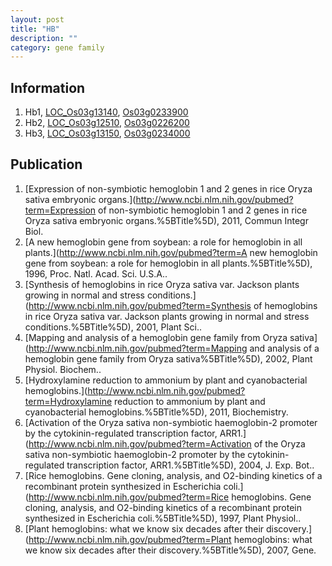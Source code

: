 ```yaml
---
layout: post
title: "HB"
description: ""
category: gene family
---
```


## Information
1. Hb1, [LOC_Os03g13140](http://rice.plantbiology.msu.edu/cgi-bin/ORF_infopage.cgi?orf=LOC_Os03g13140), [Os03g0233900](http://rapdb.dna.affrc.go.jp/viewer/gbrowse_details/irgsp1?name=Os03g0233900)
2. Hb2, [LOC_Os03g12510](http://rice.plantbiology.msu.edu/cgi-bin/ORF_infopage.cgi?orf=LOC_Os03g12510), [Os03g0226200](http://rapdb.dna.affrc.go.jp/viewer/gbrowse_details/irgsp1?name=Os03g0226200)
3. Hb3, [LOC_Os03g13150](http://rice.plantbiology.msu.edu/cgi-bin/ORF_infopage.cgi?orf=LOC_Os03g13150), [Os03g0234000](http://rapdb.dna.affrc.go.jp/viewer/gbrowse_details/irgsp1?name=Os03g0234000)

## Publication
1. [Expression of non-symbiotic hemoglobin 1 and 2 genes in rice Oryza sativa embryonic organs.](http://www.ncbi.nlm.nih.gov/pubmed?term=Expression of non-symbiotic hemoglobin 1 and 2 genes in rice Oryza sativa embryonic organs.%5BTitle%5D), 2011, Commun Integr Biol.
2. [A new hemoglobin gene from soybean: a role for hemoglobin in all plants.](http://www.ncbi.nlm.nih.gov/pubmed?term=A new hemoglobin gene from soybean: a role for hemoglobin in all plants.%5BTitle%5D), 1996, Proc. Natl. Acad. Sci. U.S.A..
3. [Synthesis of hemoglobins in rice Oryza sativa var. Jackson plants growing in normal and stress conditions.](http://www.ncbi.nlm.nih.gov/pubmed?term=Synthesis of hemoglobins in rice Oryza sativa var. Jackson plants growing in normal and stress conditions.%5BTitle%5D), 2001, Plant Sci..
4. [Mapping and analysis of a hemoglobin gene family from Oryza sativa](http://www.ncbi.nlm.nih.gov/pubmed?term=Mapping and analysis of a hemoglobin gene family from Oryza sativa%5BTitle%5D), 2002, Plant Physiol. Biochem..
5. [Hydroxylamine reduction to ammonium by plant and cyanobacterial hemoglobins.](http://www.ncbi.nlm.nih.gov/pubmed?term=Hydroxylamine reduction to ammonium by plant and cyanobacterial hemoglobins.%5BTitle%5D), 2011, Biochemistry.
6. [Activation of the Oryza sativa non-symbiotic haemoglobin-2 promoter by the cytokinin-regulated transcription factor, ARR1.](http://www.ncbi.nlm.nih.gov/pubmed?term=Activation of the Oryza sativa non-symbiotic haemoglobin-2 promoter by the cytokinin-regulated transcription factor, ARR1.%5BTitle%5D), 2004, J. Exp. Bot..
7. [Rice hemoglobins. Gene cloning, analysis, and O2-binding kinetics of a recombinant protein synthesized in Escherichia coli.](http://www.ncbi.nlm.nih.gov/pubmed?term=Rice hemoglobins. Gene cloning, analysis, and O2-binding kinetics of a recombinant protein synthesized in Escherichia coli.%5BTitle%5D), 1997, Plant Physiol..
8. [Plant hemoglobins: what we know six decades after their discovery.](http://www.ncbi.nlm.nih.gov/pubmed?term=Plant hemoglobins: what we know six decades after their discovery.%5BTitle%5D), 2007, Gene.


